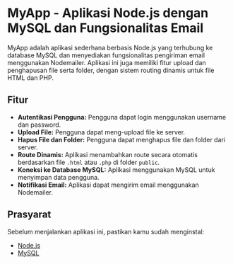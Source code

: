 # MyApp - Aplikasi Node.js dengan MySQL dan Fungsionalitas Email

MyApp adalah aplikasi sederhana berbasis Node.js yang terhubung ke database MySQL dan menyediakan fungsionalitas pengiriman email menggunakan Nodemailer. Aplikasi ini juga memiliki fitur upload dan penghapusan file serta folder, dengan sistem routing dinamis untuk file HTML dan PHP.

## Fitur
- **Autentikasi Pengguna:** Pengguna dapat login menggunakan username dan password.
- **Upload File:** Pengguna dapat meng-upload file ke server.
- **Hapus File dan Folder:** Pengguna dapat menghapus file dan folder dari server.
- **Route Dinamis:** Aplikasi menambahkan route secara otomatis berdasarkan file `.html` atau `.php` di folder `public`.
- **Koneksi ke Database MySQL:** Aplikasi menggunakan MySQL untuk menyimpan data pengguna.
- **Notifikasi Email:** Aplikasi dapat mengirim email menggunakan Nodemailer.

## Prasyarat
Sebelum menjalankan aplikasi ini, pastikan kamu sudah menginstal:
- [Node.js](https://nodejs.org/)
- [MySQL](https://www.mysql.com/)

